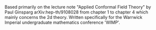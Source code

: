 Based primarily on the lecture note "Applied Conformal Field Theory" by Paul Ginsparg arXiv:hep-th/9108028 from chapter 1 to chapter 4 which mainly concerns the 2d theory.
Written specifically for the Warrwick Imperial undergraduate mathematics conference 'WIMP'.
